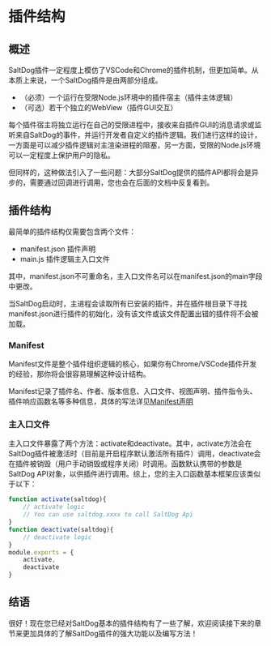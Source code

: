 # 插件结构

## 概述
SaltDog插件一定程度上模仿了VSCode和Chrome的插件机制，但更加简单。从本质上来说，一个SaltDog插件是由两部分组成。

- （必须）一个运行在受限Node.js环境中的插件宿主（插件主体逻辑）
- （可选）若干个独立的WebView（插件GUI交互）

每个插件宿主将独立运行在自己的受限进程中，接收来自插件GUI的消息请求或监听来自SaltDog的事件，并运行开发者自定义的插件逻辑。我们进行这样的设计，一方面是可以减少插件逻辑对主渲染进程的阻塞，另一方面，受限的Node.js环境可以一定程度上保护用户的隐私。

但同样的，这种做法引入了一些问题：大部分SaltDog提供的插件API都将会是异步的，需要通过回调进行调用，您也会在后面的文档中反复看到。

## 插件结构
最简单的插件结构仅需要包含两个文件：

- manifest.json 插件声明
- main.js 插件逻辑主入口文件

其中，manifest.json不可重命名，主入口文件名可以在manifest.json的main字段中更改。

当SaltDog启动时，主进程会读取所有已安装的插件，并在插件根目录下寻找manifest.json进行插件的初始化，没有该文件或该文件配置出错的插件将不会被加载。

### Manifest
Manifest文件是整个插件组织逻辑的核心，如果你有Chrome/VSCode插件开发的经验，那你将会很容易理解这种设计结构。

Manifest记录了插件名、作者、版本信息、入口文件、视图声明、插件指令头、插件响应函数名等多种信息，具体的写法详见[Manifest声明](./manifest.md)

### 主入口文件
主入口文件暴露了两个方法：activate和deactivate。其中，activate方法会在SaltDog插件被激活时（目前是开启程序默认激活所有插件）调用，deactivate会在插件被销毁（用户手动销毁或程序关闭）时调用。函数默认携带的参数是SaltDog API对象，以供插件进行调用。综上，您的主入口函数基本框架应该类似于以下：

```javascript
function activate(saltdog){
    // activate logic
    // You can use saltdog.xxxx to call SaltDog Api
}
function deactivate(saltdog){
    // deactivate logic
}
module.exports = {
    activate,
    deactivate
}
```
## 结语
很好！现在您已经对SaltDog基本的插件结构有了一些了解，欢迎阅读接下来的章节来更加具体的了解SaltDog插件的强大功能以及编写方法！